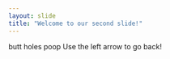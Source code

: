```yaml
---
layout: slide
title: "Welcome to our second slide!"
---
```

butt holes poop
Use the left arrow to go back!
